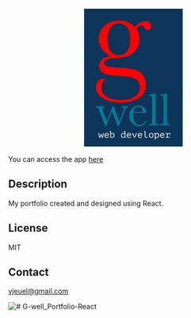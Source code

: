 <p align='center'>
   <a href="https://vjeuel.github.io/portfolio-react">
      <img src="./src/components/img/banner.png" height="80%">
   </a>
</p>

You can access the app [here](https://vjeuel.github.io/portfolio-react)

## Description

My portfolio created and designed using React.

## **License**<br>

MIT

## **Contact**<br>

vjeuel@gmail.com<br>

<img src="https://avatars2.githubusercontent.com/u/26153956?v=4" class="profile" align="left" height="120px" border-radius="50%"/>
# G-well_Portfolio-React
